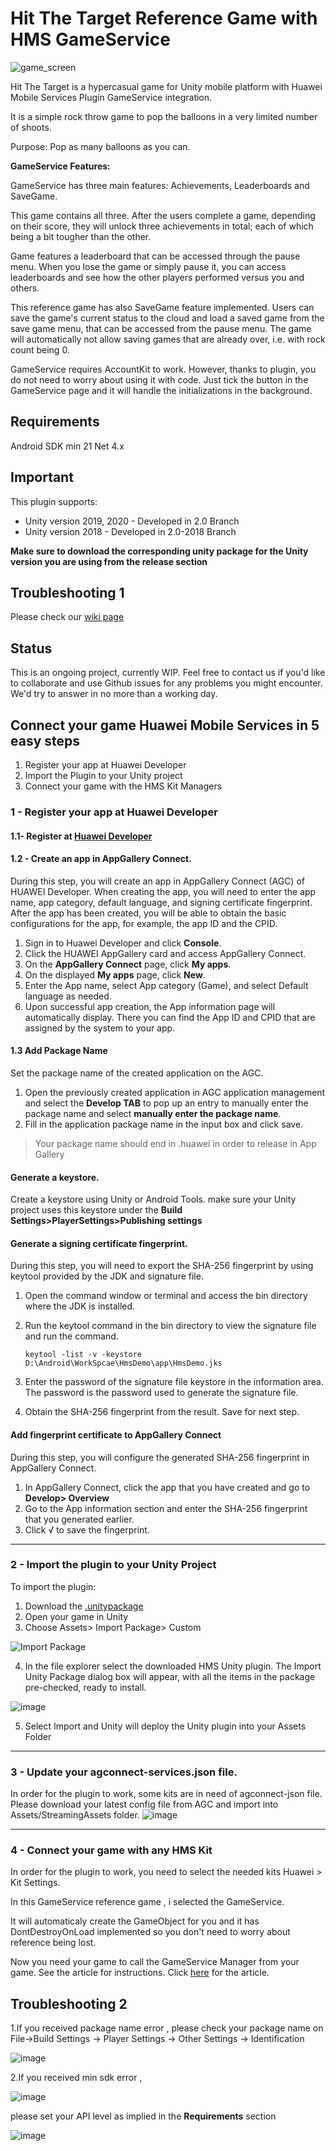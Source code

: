 # Hit The Target Reference Game with HMS GameService
![game_screen](https://user-images.githubusercontent.com/40887002/127489118-7ae75f76-7cb4-48f6-bc82-c1517a2a4243.jpeg)

Hit The Target is a hypercasual game for Unity mobile platform with Huawei Mobile Services Plugin GameService integration.

It is a simple rock throw game to pop the balloons in a very limited number of shoots.

Purpose: Pop as many balloons as you can.

**GameService Features:**

GameService has three main features: Achievements, Leaderboards and SaveGame.

This game contains all three. After the users complete a game, depending on their score, they will unlock three achievements in total; each of which being a bit tougher than the other.

Game features a leaderboard that can be accessed through the pause menu. When you lose the game or simply pause it, you can access leaderboards and see how the other players performed versus you and others.

This reference game has also SaveGame feature implemented. Users can save the game's current status to the cloud and load a saved game from the save game menu, that can be accessed from the pause menu. The game will automatically not allow saving games that are already over, i.e. with rock count being 0.

GameService requires AccountKit to work. However, thanks to plugin, you do not need to worry about using it with code. Just tick the button in the GameService page and it will handle the initializations in the background.

## Requirements
Android SDK min 21
Net 4.x

## Important
This plugin supports:
* Unity version 2019, 2020 - Developed in 2.0 Branch
* Unity version 2018 - Developed in 2.0-2018 Branch

**Make sure to download the corresponding unity package for the Unity version you are using from the release section**

## Troubleshooting 1
Please check our [wiki page](https://github.com/EvilMindDevs/hms-unity-plugin/wiki/Troubleshooting)

## Status
This is an ongoing project, currently WIP. Feel free to contact us if you'd like to collaborate and use Github issues for any problems you might encounter. We'd try to answer in no more than a working day.

## Connect your game Huawei Mobile Services in 5 easy steps

1. Register your app at Huawei Developer
2. Import the Plugin to your Unity project
3. Connect your game with the HMS Kit Managers

### 1 - Register your app at Huawei Developer

#### 1.1-  Register at [Huawei Developer](https://developer.huawei.com/consumer/en/)

#### 1.2 - Create an app in AppGallery Connect.
During this step, you will create an app in AppGallery Connect (AGC) of HUAWEI Developer. When creating the app, you will need to enter the app name, app category, default language, and signing certificate fingerprint. After the app has been created, you will be able to obtain the basic configurations for the app, for example, the app ID and the CPID.

1. Sign in to Huawei Developer and click **Console**.
2. Click the HUAWEI AppGallery card and access AppGallery Connect.
3. On the **AppGallery Connect** page, click **My apps**.
4. On the displayed **My apps** page, click **New**.
5. Enter the App name, select App category (Game), and select Default language as needed.
6. Upon successful app creation, the App information page will automatically display. There you can find the App ID and CPID that are assigned by the system to your app.

#### 1.3 Add Package Name
Set the package name of the created application on the AGC.

1. Open the previously created application in AGC application management and select the **Develop TAB** to pop up an entry to manually enter the package name and select **manually enter the package name**.
2. Fill in the application package name in the input box and click save.

> Your package name should end in .huawei in order to release in App Gallery

#### Generate a keystore.

Create a keystore using Unity or Android Tools. make sure your Unity project uses this keystore under the **Build Settings>PlayerSettings>Publishing settings**

#### Generate a signing certificate fingerprint.

During this step, you will need to export the SHA-256 fingerprint by using keytool provided by the JDK and signature file.

1. Open the command window or terminal and access the bin directory where the JDK is installed.
2. Run the keytool command in the bin directory to view the signature file and run the command.

    ``keytool -list -v -keystore D:\Android\WorkSpcae\HmsDemo\app\HmsDemo.jks``
3. Enter the password of the signature file keystore in the information area. The password is the password used to generate the signature file.
4. Obtain the SHA-256 fingerprint from the result. Save for next step.


#### Add fingerprint certificate to AppGallery Connect
During this step, you will configure the generated SHA-256 fingerprint in AppGallery Connect.

1. In AppGallery Connect, click the app that you have created and go to **Develop> Overview**
2. Go to the App information section and enter the SHA-256 fingerprint that you generated earlier.
3. Click √ to save the fingerprint.

____

### 2 - Import the plugin to your Unity Project

To import the plugin:

1. Download the [.unitypackage](https://github.com/EvilMindDevs/hms-unity-plugin/releases)
2. Open your game in Unity
3. Choose Assets> Import Package> Custom

![Import Package](http://evil-mind.com/huawei/images/importCustomPackage.png "Import package")

4. In the file explorer select the downloaded HMS Unity plugin. The Import Unity Package dialog box will appear, with all the items in the package pre-checked, ready to install.

![image](https://user-images.githubusercontent.com/6827857/113576269-e8e2ca00-9627-11eb-9948-e905be1078a4.png)

5. Select Import and Unity will deploy the Unity plugin into your Assets Folder
____

### 3 - Update your agconnect-services.json file.

In order for the plugin to work, some kits are in need of agconnect-json file. Please download your latest config file from AGC and import into Assets/StreamingAssets folder.
![image](https://user-images.githubusercontent.com/6827857/113585485-f488bd80-9634-11eb-8b1e-6d0b5e06ecf0.png)
____

### 4 - Connect your game with any HMS Kit

In order for the plugin to work, you need to select the needed kits Huawei > Kit Settings.

In this GameService reference game , i selected the GameService.

It will automaticaly create the GameObject for you and it has DontDestroyOnLoad implemented so you don't need to worry about reference being lost.

Now you need your game to call the GameService Manager from your game. See the article for instructions. Click [here](https://medium.com/huawei-developers/how-do-i-integrate-hms-to-my-game-using-hms-unity-plugin-2-0-part-4-9c3c5b57c8c) for the article.


## Troubleshooting 2
1.If you received package name error , please check your package name on File->Build Settings -> Player Settings -> Other Settings -> Identification

![image](https://user-images.githubusercontent.com/67346749/125590558-e0548c36-b4e9-4510-85bb-5098c7fd9cc9.PNG)

2.If you received min sdk error , 

![image](https://user-images.githubusercontent.com/67346749/125592730-940912c8-f9b4-4f8b-8fe4-b13532342613.PNG)

please set your API level as implied in the **Requirements** section

![image](https://user-images.githubusercontent.com/67346749/125591510-fc1bbd04-b344-4924-83e9-52342a39325e.PNG)

